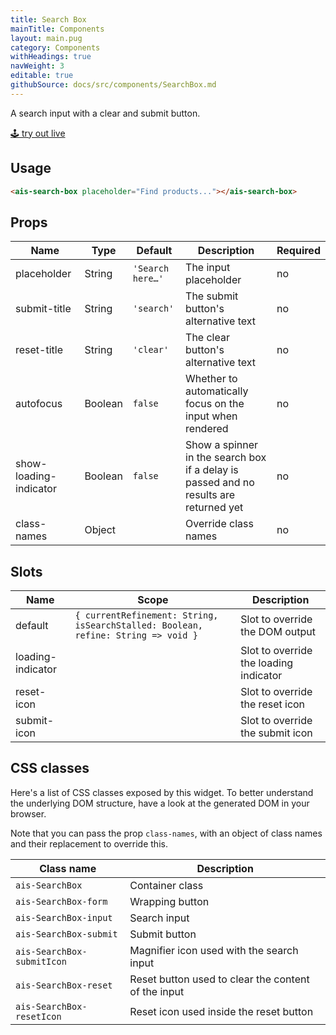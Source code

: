 ```yaml
---
title: Search Box
mainTitle: Components
layout: main.pug
category: Components
withHeadings: true
navWeight: 3
editable: true
githubSource: docs/src/components/SearchBox.md
---
```


A search input with a clear and submit button.

<a class="btn btn-static-theme" href="stories/?selectedKind=SearchBox">🕹 try out live</a>

## Usage

```html
<ais-search-box placeholder="Find products..."></ais-search-box>
```

## Props

Name | Type | Default | Description | Required
---|---|---|---|---
placeholder | String | `'Search here…'` | The input placeholder | no
submit-title | String | `'search'` | The submit button's alternative text | no
reset-title | String | `'clear'` | The clear button's alternative text | no
autofocus | Boolean | `false` | Whether to automatically focus on the input when rendered | no
show-loading-indicator | Boolean | `false` | Show a spinner in the search box if a delay is passed and no results are returned yet | no
class-names | Object | | Override class names | no

## Slots

Name | Scope | Description
---|---|---
default | `{ currentRefinement: String, isSearchStalled: Boolean, refine: String => void }` | Slot to override the DOM output
loading-indicator | | Slot to override the loading indicator
reset-icon | | Slot to override the reset icon
submit-icon | | Slot to override the submit icon

## CSS classes

Here's a list of CSS classes exposed by this widget. To better understand the underlying
DOM structure, have a look at the generated DOM in your browser.

Note that you can pass the prop `class-names`, with an object of class names and their replacement to override this.

Class name | Description
---|---
`ais-SearchBox` | Container class
`ais-SearchBox-form` | Wrapping button
`ais-SearchBox-input` | Search input
`ais-SearchBox-submit` | Submit button
`ais-SearchBox-submitIcon` | Magnifier icon used with the search input
`ais-SearchBox-reset` | Reset button used to clear the content of the input
`ais-SearchBox-resetIcon` | Reset icon used inside the reset button
